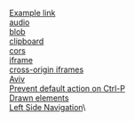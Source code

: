 <!-- Add your test pages links below -->
[Example link](test_pages/example)\
[audio](test_pages/audio)\
[blob](test_pages/blob)\
[clipboard](test_pages/clipboard)\
[cors](test_pages/cors)\
[iframe](test_pages/iframe)\
[cross-origin iframes](test_pages/cross_origin_iframes)\
[Aviv](test_pages/aviv)\
[Prevent default action on Ctrl-P](test_pages/prevent_default_ctrl_p)\
[Drawn elements](test_pages/drawn_elements)\
[Left Side Navigation](test_pages/left_side_nav)\

